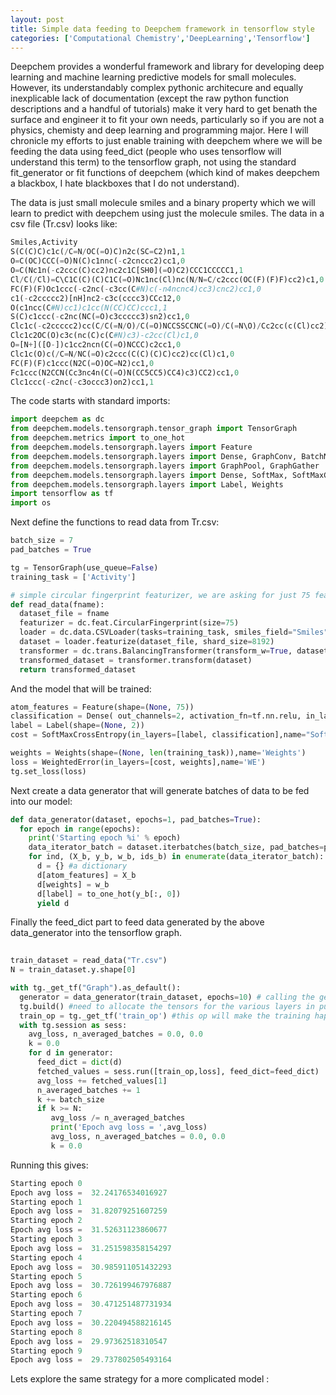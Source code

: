 ```yaml
---
layout: post
title: Simple data feeding to Deepchem framework in tensorflow style 
categories: ['Computational Chemistry','DeepLearning','Tensorflow']
---
```


Deepchem provides a wonderful framework and library for developing deep learning and machine learning predictive models for small molecules. However, its understandably complex pythonic architecure and equally inexplicable lack of documentation (except  the raw python function descriptions and a handful of tutorials) make it very hard to get benath the surface and engineer it to fit your own needs, particularly so if you are not a physics, chemisty and deep learning and programming major. Here I will chronicle my efforts to just enable training with deepchem where we will be feeding the data using feed_dict (people who uses tensorflow will understand this term) to the tensorflow graph, not using the standard fit_generator or fit functions of deepchem (which kind of makes deepchem a blackbox, I hate blackboxes that I do not understand). 

The data is just small molecule smiles and a binary property which we will learn to predict with deepchem using just the molecule smiles. The data in a csv file (Tr.csv) looks like:

```python
Smiles,Activity
S(C(C)C)c1c(/C=N/OC(=O)C)n2c(SC=C2)n1,1
O=C(OC)CCC(=O)N(C)c1nnc(-c2cnccc2)cc1,0
O=C(Nc1n(-c2ccc(C)cc2)nc2c1C[SH0](=O)C2)CCC1CCCCC1,1
Cl/C(/Cl)=C\C1C(C)(C)C1C(=O)Nc1nc(Cl)nc(N/N=C/c2ccc(OC(F)(F)F)cc2)c1,0
FC(F)(F)Oc1ccc(-c2nc(-c3cc(C#N)c(-n4ncnc4)cc3)cnc2)cc1,0
c1(-c2ccccc2)[nH]nc2-c3c(cccc3)CCc12,0
O(c1ncc(C#N)cc1)c1cc(N(CC)CC)ccc1,1
S(C)c1ccc(-c2nc(NC(=O)c3ccccc3)sn2)cc1,0
Clc1c(-c2ccccc2)cc(C/C(=N/O)/C(=O)NCCSSCCNC(=O)/C(=N\O)/Cc2cc(c(Cl)cc2)-c2ccccc2)cc1,1
Clc1c2OC(O)c3c(nc(C)c(C#N)c3)-c2cc(Cl)c1,0
O=[N+]([O-])c1cc2ncn(C(=O)NCCC)c2cc1,0
Clc1c(O)c(/C=N/NC(=O)c2ccc(C(C)(C)C)cc2)cc(Cl)c1,0
FC(F)(F)c1ccc(N2C(=O)OC=N2)cc1,0
Fc1ccc(N2CCN(Cc3nc4n(C(=O)N(CC5CC5)CC4)c3)CC2)cc1,0
Clc1ccc(-c2nc(-c3occc3)on2)cc1,1
```

The code starts with standard imports:


```python
import deepchem as dc
from deepchem.models.tensorgraph.tensor_graph import TensorGraph
from deepchem.metrics import to_one_hot
from deepchem.models.tensorgraph.layers import Feature
from deepchem.models.tensorgraph.layers import Dense, GraphConv, BatchNorm
from deepchem.models.tensorgraph.layers import GraphPool, GraphGather
from deepchem.models.tensorgraph.layers import Dense, SoftMax, SoftMaxCrossEntropy, WeightedError, Stack
from deepchem.models.tensorgraph.layers import Label, Weights
import tensorflow as tf
import os
```

Next define the functions to read data from Tr.csv:


```python
batch_size = 7
pad_batches = True

tg = TensorGraph(use_queue=False)
training_task = ['Activity']

# simple circular fingerprint featurizer, we are asking for just 75 features to extract per molecule
def read_data(fname):
  dataset_file = fname
  featurizer = dc.feat.CircularFingerprint(size=75)
  loader = dc.data.CSVLoader(tasks=training_task, smiles_field="Smiles", featurizer=featurizer)
  dataset = loader.featurize(dataset_file, shard_size=8192)
  transformer = dc.trans.BalancingTransformer(transform_w=True, dataset=dataset)
  transformed_dataset = transformer.transform(dataset)
  return transformed_dataset

```

And the model that will be trained:


```python
atom_features = Feature(shape=(None, 75))
classification = Dense( out_channels=2, activation_fn=tf.nn.relu, in_layers=[atom_features],name="Dense")
label = Label(shape=(None, 2))
cost = SoftMaxCrossEntropy(in_layers=[label, classification],name="SoftMaxCrossEntropy")

weights = Weights(shape=(None, len(training_task)),name='Weights')
loss = WeightedError(in_layers=[cost, weights],name='WE')
tg.set_loss(loss)

```

Next create a data generator that will generate batches of data to be fed into our model:


```python
def data_generator(dataset, epochs=1, pad_batches=True):
  for epoch in range(epochs):
    print('Starting epoch %i' % epoch)
    data_iterator_batch = dataset.iterbatches(batch_size, pad_batches=pad_batches, deterministic=True)
    for ind, (X_b, y_b, w_b, ids_b) in enumerate(data_iterator_batch):
      d = {} #a dictionary 
      d[atom_features] = X_b
      d[weights] = w_b
      d[label] = to_one_hot(y_b[:, 0])
      yield d

```

Finally the feed_dict part to feed data generated by the above data_generator into the tensorflow graph.


```python
    
train_dataset = read_data("Tr.csv")
N = train_dataset.y.shape[0]

with tg._get_tf("Graph").as_default():
  generator = data_generator(train_dataset, epochs=10) # calling the generator we defined above
  tg.build() #need to allocate the tensors for the various layers in pur model (such as classification, label, cost etc.)
  train_op = tg._get_tf('train_op') #this op will make the training happen
  with tg.session as sess:
    avg_loss, n_averaged_batches = 0.0, 0.0
    k = 0.0
    for d in generator:
      feed_dict = dict(d)
      fetched_values = sess.run([train_op,loss], feed_dict=feed_dict)
      avg_loss += fetched_values[1]
      n_averaged_batches += 1
      k += batch_size
      if k >= N:
         avg_loss /= n_averaged_batches
         print('Epoch avg loss = ',avg_loss)
         avg_loss, n_averaged_batches = 0.0, 0.0
         k = 0.0

```

Running this gives:

```python
Starting epoch 0
Epoch avg loss =  32.24176534016927
Starting epoch 1
Epoch avg loss =  31.82079251607259
Starting epoch 2
Epoch avg loss =  31.52631123860677
Starting epoch 3
Epoch avg loss =  31.251598358154297
Starting epoch 4
Epoch avg loss =  30.985911051432293
Starting epoch 5
Epoch avg loss =  30.726199467976887
Starting epoch 6
Epoch avg loss =  30.471251487731934
Starting epoch 7
Epoch avg loss =  30.220494588216145
Starting epoch 8
Epoch avg loss =  29.97362518310547
Starting epoch 9
Epoch avg loss =  29.737802505493164
```

Lets explore the same strategy for a more complicated model : 
